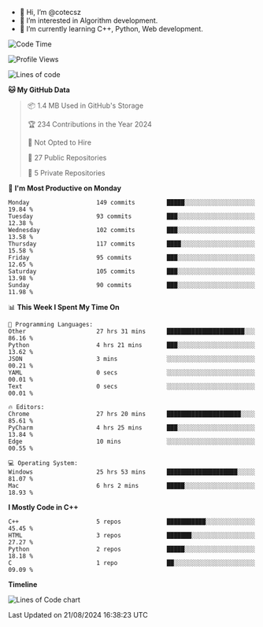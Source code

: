 - 👋 Hi, I’m @cotecsz
- 👀 I’m interested in Algorithm development.
- 🌱 I’m currently learning C++, Python, Web development.

<!---
cotecsz/cotecsz is a ✨ special ✨ repository because its `README.md` (this file) appears on your GitHub profile.
You can click the Preview link to take a look at your changes.
--->

<!--START_SECTION:waka-->
![Code Time](http://img.shields.io/badge/Code%20Time-1%2C587%20hrs%2058%20mins-blue)

![Profile Views](http://img.shields.io/badge/Profile%20Views-1-blue)

![Lines of code](https://img.shields.io/badge/From%20Hello%20World%20I%27ve%20Written-1.2%20million%20lines%20of%20code-blue)

**🐱 My GitHub Data** 

> 📦 1.4 MB Used in GitHub's Storage 
 > 
> 🏆 234 Contributions in the Year 2024
 > 
> 🚫 Not Opted to Hire
 > 
> 📜 27 Public Repositories 
 > 
> 🔑 5 Private Repositories 
 > 
📅 **I'm Most Productive on Monday** 

```text
Monday                   149 commits         █████░░░░░░░░░░░░░░░░░░░░   19.84 % 
Tuesday                  93 commits          ███░░░░░░░░░░░░░░░░░░░░░░   12.38 % 
Wednesday                102 commits         ███░░░░░░░░░░░░░░░░░░░░░░   13.58 % 
Thursday                 117 commits         ████░░░░░░░░░░░░░░░░░░░░░   15.58 % 
Friday                   95 commits          ███░░░░░░░░░░░░░░░░░░░░░░   12.65 % 
Saturday                 105 commits         ███░░░░░░░░░░░░░░░░░░░░░░   13.98 % 
Sunday                   90 commits          ███░░░░░░░░░░░░░░░░░░░░░░   11.98 % 
```


📊 **This Week I Spent My Time On** 

```text
💬 Programming Languages: 
Other                    27 hrs 31 mins      ██████████████████████░░░   86.16 % 
Python                   4 hrs 21 mins       ███░░░░░░░░░░░░░░░░░░░░░░   13.62 % 
JSON                     3 mins              ░░░░░░░░░░░░░░░░░░░░░░░░░   00.21 % 
YAML                     0 secs              ░░░░░░░░░░░░░░░░░░░░░░░░░   00.01 % 
Text                     0 secs              ░░░░░░░░░░░░░░░░░░░░░░░░░   00.01 % 

🔥 Editors: 
Chrome                   27 hrs 20 mins      █████████████████████░░░░   85.61 % 
PyCharm                  4 hrs 25 mins       ███░░░░░░░░░░░░░░░░░░░░░░   13.84 % 
Edge                     10 mins             ░░░░░░░░░░░░░░░░░░░░░░░░░   00.55 % 

💻 Operating System: 
Windows                  25 hrs 53 mins      ████████████████████░░░░░   81.07 % 
Mac                      6 hrs 2 mins        █████░░░░░░░░░░░░░░░░░░░░   18.93 % 
```

**I Mostly Code in C++** 

```text
C++                      5 repos             ███████████░░░░░░░░░░░░░░   45.45 % 
HTML                     3 repos             ███████░░░░░░░░░░░░░░░░░░   27.27 % 
Python                   2 repos             █████░░░░░░░░░░░░░░░░░░░░   18.18 % 
C                        1 repo              ██░░░░░░░░░░░░░░░░░░░░░░░   09.09 % 
```



**Timeline**

![Lines of Code chart](https://raw.githubusercontent.com/cotecsz/cotecsz/master/assets/bar_graph.png)


 Last Updated on 21/08/2024 16:38:23 UTC
<!--END_SECTION:waka-->
